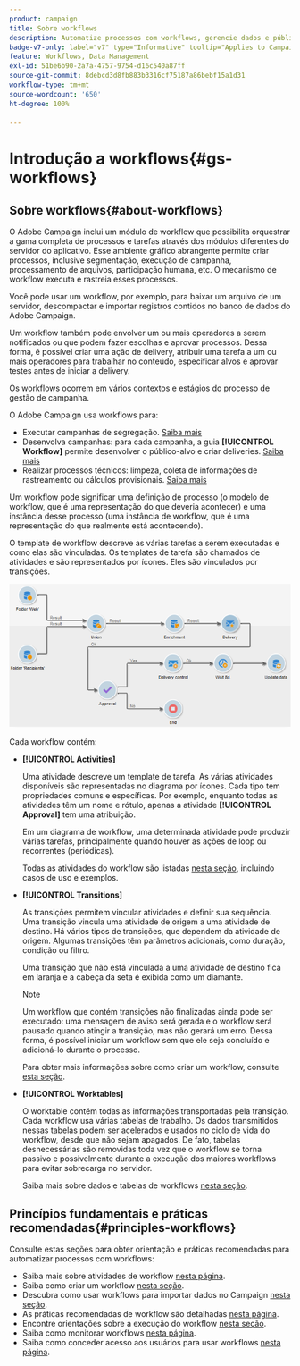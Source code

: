 ```yaml
---
product: campaign
title: Sobre workflows
description: Automatize processos com workflows, gerencie dados e públicos, envie mensagens e muito mais
badge-v7-only: label="v7" type="Informative" tooltip="Applies to Campaign Classic v7 only"
feature: Workflows, Data Management
exl-id: 51be6b90-2a7a-4757-9754-d16c540a87ff
source-git-commit: 8debcd3d8fb883b3316cf75187a86bebf15a1d31
workflow-type: tm+mt
source-wordcount: '650'
ht-degree: 100%

---
```


# Introdução a workflows{#gs-workflows}



## Sobre workflows{#about-workflows}

O Adobe Campaign inclui um módulo de workflow que possibilita orquestrar a gama completa de processos e tarefas através dos módulos diferentes do servidor do aplicativo. Esse ambiente gráfico abrangente permite criar processos, inclusive segmentação, execução de campanha, processamento de arquivos, participação humana, etc. O mecanismo de workflow executa e rastreia esses processos.

Você pode usar um workflow, por exemplo, para baixar um arquivo de um servidor, descompactar e importar registros contidos no banco de dados do Adobe Campaign.

Um workflow também pode envolver um ou mais operadores a serem notificados ou que podem fazer escolhas e aprovar processos. Dessa forma, é possível criar uma ação de delivery, atribuir uma tarefa a um ou mais operadores para trabalhar no conteúdo, especificar alvos e aprovar testes antes de iniciar a delivery.

Os workflows ocorrem em vários contextos e estágios do processo de gestão de campanha.

O Adobe Campaign usa workflows para:

* Executar campanhas de segregação. [Saiba mais](building-a-workflow.md#implementation-steps-)
* Desenvolva campanhas: para cada campanha, a guia **[!UICONTROL Workflow]** permite desenvolver o público-alvo e criar deliveries. [Saiba mais](building-a-workflow.md#campaign-workflows)
* Realizar processos técnicos: limpeza, coleta de informações de rastreamento ou cálculos provisionais. [Saiba mais](building-a-workflow.md#technical-workflows)

Um workflow pode significar uma definição de processo (o modelo de workflow, que é uma representação do que deveria acontecer) e uma instância desse processo (uma instância de workflow, que é uma representação do que realmente está acontecendo).

O template de workflow descreve as várias tarefas a serem executadas e como elas são vinculadas. Os templates de tarefa são chamados de atividades e são representados por ícones. Eles são vinculados por transições.

![](assets/example1.png)

Cada workflow contém:

* **[!UICONTROL Activities]**

   Uma atividade descreve um template de tarefa. As várias atividades disponíveis são representadas no diagrama por ícones. Cada tipo tem propriedades comuns e específicas. Por exemplo, enquanto todas as atividades têm um nome e rótulo, apenas a atividade **[!UICONTROL Approval]** tem uma atribuição.

   Em um diagrama de workflow, uma determinada atividade pode produzir várias tarefas, principalmente quando houver as ações de loop ou recorrentes (periódicas).

   Todas as atividades do workflow são listadas [nesta seção](about-activities.md), incluindo casos de uso e exemplos.

* **[!UICONTROL Transitions]**

   As transições permitem vincular atividades e definir sua sequência. Uma transição vincula uma atividade de origem a uma atividade de destino. Há vários tipos de transições, que dependem da atividade de origem. Algumas transições têm parâmetros adicionais, como duração, condição ou filtro.

   Uma transição que não está vinculada a uma atividade de destino fica em laranja e a cabeça da seta é exibida como um diamante.

   >[!NOTE]
   >
   >Um workflow que contém transições não finalizadas ainda pode ser executado: uma mensagem de aviso será gerada e o workflow será pausado quando atingir a transição, mas não gerará um erro. Dessa forma, é possível iniciar um workflow sem que ele seja concluído e adicioná-lo durante o processo.

   Para obter mais informações sobre como criar um workflow, consulte [esta seção](building-a-workflow.md).

* **[!UICONTROL Worktables]**

   O worktable contém todas as informações transportadas pela transição. Cada workflow usa várias tabelas de trabalho. Os dados transmitidos nessas tabelas podem ser acelerados e usados no ciclo de vida do workflow, desde que não sejam apagados. De fato, tabelas desnecessárias são removidas toda vez que o workflow se torna passivo e possivelmente durante a execução dos maiores workflows para evitar sobrecarga no servidor.

   Saiba mais sobre dados e tabelas de workflows [nesta seção](how-to-use-workflow-data.md).

## Princípios fundamentais e práticas recomendadas{#principles-workflows}

Consulte estas seções para obter orientação e práticas recomendadas para automatizar processos com workflows:

* Saiba mais sobre atividades de workflow [nesta página](how-to-use-workflow-data.md).
* Saiba como criar um workflow [nesta seção](building-a-workflow.md).
* Descubra como usar workflows para importar dados no Campaign [nesta seção](../../platform/using/import-export-workflows.md).
* As práticas recomendadas de workflow são detalhadas [nesta página](workflow-best-practices.md).
* Encontre orientações sobre a execução do workflow [nesta seção](starting-a-workflow.md).
* Saiba como monitorar workflows [nesta página](monitoring-workflow-execution.md).
* Saiba como conceder acesso aos usuários para usar workflows [nesta página](managing-rights.md).
